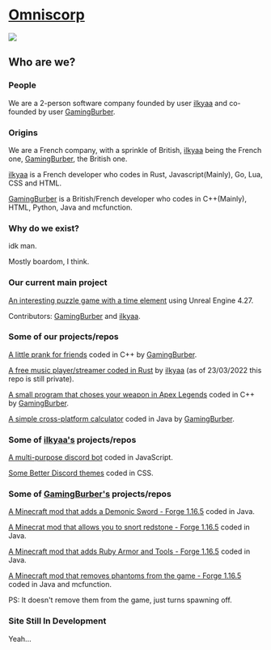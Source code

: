 # [Omniscorp](https://github.com/OmnisCorp)

![](https://i.postimg.cc/vH62P1xb/Omniscorp-Logo-2022.png)

## Who are we?

### People

We are a 2-person software company founded by user [ilkyaa](https://github.com/ilkyaa) and co-founded by user [GamingBurber](https://github.com/GamingBurber).

### Origins

We are a French company, with a sprinkle of British, [ilkyaa](https://github.com/ilkyaa) being the French one, [GamingBurber](https://github.com/GamingBurber), the British one.

[ilkyaa](https://github.com/ilkyaa) is a French developer who codes in Rust, Javascript(Mainly), Go, Lua, CSS and HTML.

[GamingBurber](https://github.com/GamingBurber) is a British/French developer who codes in C++(Mainly), HTML, Python, Java and mcfunction.

### Why do we exist?

idk man.

Mostly boardom, I think.

### Our current main project

[An interesting puzzle game with a time element](https://sites.google.com/view/omnis-time-game/home?authuser=1) using Unreal Engine 4.27.

Contributors: [GamingBurber](https://github.com/GamingBurber) and [ilkyaa](https://github.com/ilkyaa).

### Some of our projects/repos

[A little prank for friends](https://github.com/OmnisCorp/CPU-RAM_EQUALS_NOT-HAPPY) coded in C++ by [GamingBurber](https://github.com/GamingBurber).

[A free music player/streamer coded in Rust](https://github.com/OmnisCorp/froze) by [ilkyaa](https://github.com/ilkyaa) (as of 23/03/2022 this repo is still private).

[A small program that choses your weapon in Apex Legends](https://github.com/OmnisCorp/ApexGunPickerV2) coded in C++ by [GamingBurber](https://github.com/GamingBurber).

[A simple cross-platform calculator](https://github.com/OmnisCorp/OurLessShittyCalculator) coded in Java by [GamingBurber](https://github.com/GamingBurber).

### Some of [ilkyaa's](https://github.com/ilkyaa) projects/repos

[A multi-purpose discord bot](https://github.com/ilkyaa/yandere-bot-public) coded in JavaScript.

[Some Better Discord themes](https://github.com/ilkyaa/better-discord-themes) coded in CSS.

### Some of [GamingBurber's](https://github.com/GamingBurber) projects/repos

[A Minecraft mod that adds a Demonic Sword - Forge 1.16.5](https://github.com/GamingBurber/DemonicSwordModMinecraft) coded in Java.

[A Minecrat mod that allows you to snort redstone - Forge 1.16.5](https://github.com/GamingBurber/SnortableRedstone) coded in Java.

[A Minecraft mod that adds Ruby Armor and Tools - Forge 1.16.5](https://github.com/GamingBurber/RubyToolsAndArmor) coded in Java.

[A Minecraft mod that removes phantoms from the game - Forge 1.16.5](https://github.com/GamingBurber/NoMorePhantomsMod) coded in Java and mcfunction.

PS: It doesn't remove them from the game, just turns spawning off.

### Site Still In Development

Yeah...
